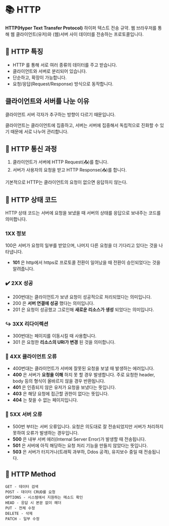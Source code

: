 #  📚 HTTP 

__HTTP(Hyper Text Transfer Protocol)__ 하이퍼 텍스트 전송 규약. 웹 브라우저를 통해 웹 클라이언트(유저)와 (웹)서버 사이 데이터를 전송하는 프로토콜입니다.

##  📙 HTTP 특징

- HTTP 를 통해 서로 여러 종류의 데이터를 주고 받습니다.
- 클라이언트와 서버로 분리되어 있습니다.
- 단순하고, 확장이 가능합니다.
- 요청/응답(Request/Response) 방식으로 동작합니다.

## 클라이언트와 서버를 나눈 이유

클라이언트 서버 각자가 추구하는 방향이 다르기 때문입니다.

클라이언트는 클라이언트에 집중하고, 서버는 서버에 집중해서 독립적으로 진화할 수 있기 때문에 서로 나누어 관리합니다.

## 📘 HTTP 통신 과정

1. 클라이언트가 서버에 HTTP Request(📤)를 합니다.
2. 서버가 사용자의 요청을 받고 HTTP Response(📥)를 합니다.

기본적으로 HTTP는 클라이언트의 요청이 없으면 응답하지 않는다.

##  📒 HTTP 상태 코드
   
HTTP 상태 코드는 서버에 요청을 보냈을 때 서버의 상태를 응답으로 보내주는 코드를 의미합니다.

### 1XX 정보

100은 서버가 요청의 일부를 받았으며, 나머지 다른 요청을 더 기다리고 있다는 것을 나타냅니다. 

- __101__ 은 http에서 https로 프로토콜 전환이 일어났을 때 전환이 승인되었다는 것을 알려줍니다.

### ✔️ 2XX 성공 

- 200번대는 클라이언트가 보낸 요청이 성공적으로 처리되었다는 의미입니다.
- 200 은 __서버 연결에 성공__ 했다는 의미입니다.
- 201 은 요청이 성공했고 그로인해 __새로운 리소스가 생성__ 되었다는 의미입니다.

### ↪️ 3XX 리다이렉션 

- 300번대는 페이지를 이동시킬 때 사용합니다.
- 301 은 요청한 __리소스의 URI가 변경__ 된 것을 의미합니다.

### 🚫 4XX 클라이언트 오류 
- 400번대는 클라이언트가 서버에 잘못된 요청을 보낼 때 발생하는 에러입니다.
- __400__ 은 서버가 __요청을 이해__ 하지 못 할 경우 발생합니다. 주로 요청한 header, body 등의 형식이 올바르지 않을 경우 반환됩니다.
- __401__ 은 인증되지 않은 유저가 요청을 보냈다는 뜻입니다.
- __403__ 은 해당 요청에 접근할 권한이 없다는 뜻입니다.
- __404__ 는 찾을 수 없는 페이지입니다. 


### 🚫 5XX 서버 오류

- 500번 부터는 서버 오류입니다. 요청은 의도대로 잘 전송되었지만 서버가 처리하지 못하여 오류가 발생하는 경우입니다.
- __500__ 은 내부 서버 에러(Internal Server Error)가 발생할 때 전송됩니다.
- __501__ 은 서버에 아직 해당하는 요청 처리 기능을 만들지 않았다는 뜻입니다.
- __503__ 은 서버가 터지거나(트래픽 과부하, Ddos 공격), 유지보수 중일 때 전송됩니다. 

##  📗 HTTP Method

    GET - 데이터 검색 
    POST - 데이터 CRUD를 요청
    OPTIONS - 시스템에서 지원하는 메소드 확인
    HEAD - 응답 시 본문 없이 헤더
    PUT - 전체 수정
    DELETE - 삭제
    PATCH - 일부 수정